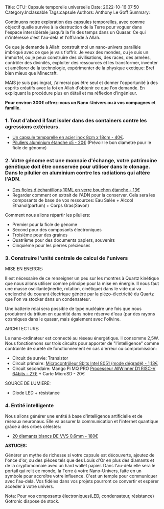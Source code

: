 Title: CTU: Capsule temporelle universelle
Date: 2022-10-16 07:50
Category:Inclassable
Tags:capsule
Authors: Anthony Le Goff
Summary:

Continuons notre exploration des capsules temporelles, avec comme objectif quelle survive à la destruction de la Terre pour voguer dans l'espace intersidérale jusqu'à la fin des temps dans un Quasar. Ce qui m'intéresse c'est l'au-delà et l'offrande à Allah. 

Ce que je demande à Allah: construit moi un nano-univers parallèle imbriqué avec ce que je vais t'offrir. Je veux des mondes, ou je suis un immortel, ou je peux construire des civilisations, des races, des armées, contrôler des divinités, exploiter des ressources et les transformer, inventer et améliorer de la technologie, expérimenter de la physique exotique: Bref bien mieux que Minecraft.

MAIS je suis pas ingrat, j'aimerai pas être seul et donner l'opportunité à des esprits créatifs avec la foi en Allah d'obtenir ce que l'on demande. En expliquant la procédure plus en détail et ma réflexion d'ingénieur.

**Pour environ 300€ offrez-vous un Nano-Univers ou à vos compagnes et famille.**

### 1. Tout d'abord il faut isoler dans des containers contre les agressions extérieurs. 

* [Un capsule temporelle en acier inox 8cm x 18cm - 40€](https://www.amazon.fr/s?k=capsule+temporelle&__mk_fr_FR=%C3%85M%C3%85%C5%BD%C3%95%C3%91&crid=190JD4J03EDP4&sprefix=capsule+temporelle%2Caps%2C595&ref=nb_sb_noss_1).
* [Piluliers aluminium étanche x5 - 20€](https://www.amazon.fr/s?k=pilulier+aluminium+%C3%A9tanche&__mk_fr_FR=%C3%85M%C3%85%C5%BD%C3%95%C3%91&crid=25AAHOK47E4I2&sprefix=pilulier+aluminium+%C3%A9tanche%2Caps%2C88&ref=nb_sb_noss) (Prévoir le bon diamètre pour le fiole de génome)

### 2. Votre génome est une monnaie d'échange, votre patrimoine génétique doit être conservée pour utiliser dans le clonage. Dans le pilulier en aluminium contre les radiations qui altère l'ADN.

* [Des fioles d'échantillons 10ML en verre bouchon étanche - 13€](https://www.amazon.fr/Hyber-Cara-transparent-bouteilles-d%C3%A9chantillons/dp/B089RLBR2V/ref=sr_1_5?__mk_fr_FR=%C3%85M%C3%85%C5%BD%C3%95%C3%91&crid=1IXWUNXIYEZ4L&keywords=fiole+5ML&qid=1665901134&qu=eyJxc2MiOiI0LjI3IiwicXNhIjoiMy45NyIsInFzcCI6IjMuMzkifQ%3D%3D&sprefix=fiole+5ml+%2Caps%2C119&sr=8-5)
* Regarder comment on extrait de l'ADN pour la conserver. Cela sera les composants de base de vos ressources: Eau Salée + Alcool Ethanol(parfum) + Corps Gras(Savon)

Comment nous allons répartir les piluliers:

* Premier pour la fiole de génome
* Second pour des composants électroniques
* Troisième pour des graines
* Quatrième pour des documents papiers, souvenirs
* Cinquième pour les pierres précieuses

### 3. Construire l'unité centrale de calcul de l'univers

MISE EN ENERGIE:

Il est nécessaire de ce renseigner un peu sur les montres à Quartz kinétique que nous allons utiliser comme principe pour la mise en énergie. Il nous faut une masse oscillante(inertie, rotation, cinétique) dans le vide qui va enclenché du courant électrique généré par la piézo-électricité du Quartz que l'on va stocker dans un condensateur.

Une batterie relai sera possible de type nucléaire une fois que nous produiront du tritium en quantité dans notre réserve d'eau (par des rayons cosmiques dans le quasar, mais également avec l'olivine.

ARCHITECTURE:

Le nano-ordinateur est connecté au réseau énergétique. Il consomme 2,5W. Nous fonctionnons sur trois circuits pour apporter de "l'intelligence" comme contrainte de sureté de fonctionnement en cas d'erreur ou compromission:

* Circuit de survie: Transistor
* Circuit primaire: [Microcontrôleur 8bits Intel 8051 (mode dégradé) - 1,13€](https://fr.aliexpress.com/item/32917679722.html?spm=a2g0o.productlist.0.0.68fc7d0dMXAkjy&algo_pvid=c34f3abc-afcf-4c08-a25a-9747c2be8f3a&algo_exp_id=c34f3abc-afcf-4c08-a25a-9747c2be8f3a-0&pdp_ext_f=%7B%22sku_id%22%3A%2212000027292830893%22%7D&pdp_npi=2%40dis%21EUR%211.53%211.13%21%21%21%21%21%400b0a0ae216659027531902139ecec2%2112000027292830893%21sea&curPageLogUid=iZ2SpCnQ3l6t)
* Circuit secondaire: Mango Pi MQ PRO [Processeur AllWinner D1 RISC-V 64bits - 27€](https://fr.aliexpress.com/item/1005004157984532.html?spm=a2g0o.order_list.0.0.21ef5e5b7JqJ1V&gatewayAdapt=glo2fra) + Carte MicroSD - 20€

SOURCE DE LUMIERE:

* Diode LED + résistance

### 4. Entité intelligente 

Nous allons générer une entité à base d'intelligence artificielle et de réseaux neuronaux. Elle va assurer la communication et l'internet quantique grâce à des orbes célestes:

* [20 diamants blancs DE VVS 0,6mm - 180€](https://www.gemfrance.com/achat-diamant-blanc-de-vvs-0-6mm.html)


**ASTUCES:**

Générer un mythe de richesse si votre capsule est découverte, ajoutez de l'once d'or, ou des pièces tels que des Louis d'Or en plus des diamants et de la cryptomonnaie avec un hard wallet papier. Dans l'au-delà elle sera le portail qui relit ce monde, la Terre à votre Nano-Univers, faite en un symbole pour accroître votre influence. C'est un temple pour communiquer avec l'au-delà. Vos fidèles dans vos projets pourront ce convertir et espérer accéder à votre univers.

Nota: Pour vos composants électroniques(LED, condensateur, résistance) Gotronic dispose de stock.